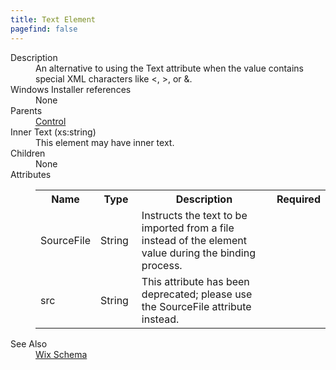 ```yaml
---
title: Text Element
pagefind: false
---
```

<dl>
  <dt>Description</dt>
  <dd>                 An alternative to using the Text attribute when the value contains special XML characters like &lt;, &gt;, or &amp;.             </dd>
  <dt>Windows Installer references</dt>
  <dd>None</dd>
  <dt>Parents</dt>
  <dd>
    <a href="../control/">Control</a>
  </dd>
  <dt>Inner Text (xs:string)</dt>
  <dd>This element may have inner text.</dd>
  <dt>Children</dt>
  <dd>None</dd>
  <dt>Attributes</dt>
  <dd>
    <table cellspacing="0" cellpadding="0" class="schema">
      <tr>
        <th width="15%">Name</th>
        <th width="15%">Type</th>
        <th width="65%">Description</th>
        <th width="15%">Required</th>
      </tr>
      <tr>
        <td>SourceFile</td>
        <td>String</td>
        <td>Instructs the text to be imported from a file instead of the element value during the binding process.</td>
        <td>&nbsp;</td>
      </tr>
      <tr>
        <td>src</td>
        <td>String</td>
        <td>This attribute has been deprecated; please use the SourceFile attribute instead.</td>
        <td>&nbsp;</td>
      </tr>
    </table>
  </dd>
  <dt>See Also</dt>
  <dd>
    <a href="../">Wix Schema</a>
  </dd>
</dl>
